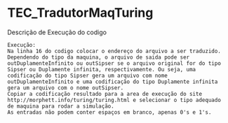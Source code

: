 # TEC_TradutorMaqTuring

Descrição de Execução do codigo

    Execução:
    Na linha 16 do codigo colocar o endereço do arquivo a ser traduzido. 
    Dependendo do tipo da maquina, o arquivo de saida pode ser outDuplamenteInfinito ou outSipser se o arquivo original for do tipo Sipser ou Duplamente infinita, respectivamente. Ou seja, uma codificação do tipo Sipser gera um arquivo com nome outDuplamenteInfinito e uma codificação do tipo Duplamente infinita gera um arquivo com o nome outSipser.
    Copiar a codificação resultado para a area de execução do site http://morphett.info/turing/turing.html e selecionar o tipo adequado de maquina para rodar a simulação.
    As entradas não podem conter espaços em branco, apenas 0's e 1's.